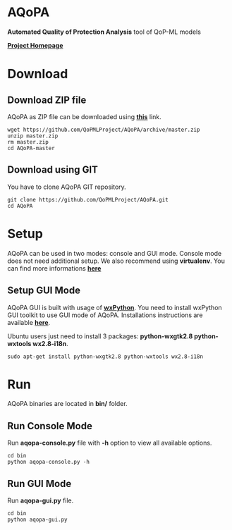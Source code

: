 # AQoPA

**Automated Quality of Protection Analysis** tool of QoP-ML models

**[Project Homepage][home]** 

# Download

## Download ZIP file

AQoPA as ZIP file can be downloaded using **[this][aqopa]** link.
```
wget https://github.com/QoPMLProject/AQoPA/archive/master.zip
unzip master.zip
rm master.zip
cd AQoPA-master
``` 

## Download using GIT

You have to clone AQoPA GIT repository.
```
git clone https://github.com/QoPMLProject/AQoPA.git
cd AQoPA
```

# Setup

AQoPA can be used in two modes: console and GUI mode. Console mode does not need additional setup.
We also recommend using **virtualenv**. You can find more informations **[here][virtualenv]** 

## Setup GUI Mode

AQoPA GUI is built with usage of **[wxPython][wxPython]**. 
You need to install wxPython GUI toolkit to use GUI mode of AQoPA. Installations instructions are available **[here][wxPythonInstall]**.

Ubuntu users just need to install 3 packages: **python-wxgtk2.8 python-wxtools wx2.8-i18n**.
```
sudo apt-get install python-wxgtk2.8 python-wxtools wx2.8-i18n
```

# Run

AQoPA binaries are located in **bin/** folder.

## Run Console Mode

Run **aqopa-console.py** file with **-h** option to view all available options.
```
cd bin
python aqopa-console.py -h 
```

## Run GUI Mode

Run **aqopa-gui.py** file.
```
cd bin
python aqopa-gui.py 
```

[home]: http://qopml.org
[aqopa]: https://github.com/QoPMLProject/AQoPA/archive/master.zip
[virtualenv]: http://www.virtualenv.org/en/latest/
[wxPython]: http://www.wxpython.org/
[wxPythonInstall]: http://www.wxpython.org/download.php#stable
